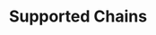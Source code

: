 ---
id: supportedChains
title: Supported Chains
description: Supported chains
sidebar_label: Supported Chains
---